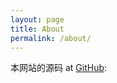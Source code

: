 ```yaml
---
layout: page
title: About
permalink: /about/
---
```

本网站的源码 at [GitHub][repo]:

[repo]: https://github.com/hcen1997/hcen1997.github.io
